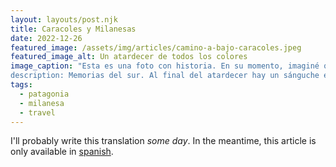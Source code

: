 ```yaml
---
layout: layouts/post.njk
title: Caracoles y Milanesas
date: 2022-12-26
featured_image: /assets/img/articles/camino-a-bajo-caracoles.jpeg
featured_image_alt: Un atardecer de todos los colores
image_caption: "Esta es una foto con historia. En su momento, imaginé que sería parte de una serie. Múltiples fotos de momentos que llevan una historia detrás. Pero debo admitirme a mi mismo que solo habrá esta foto con esta historia. Fue tomada por @sergio2146 y es el único registro del atardecer más espectacular que he vivido.
description: Memorias del sur. Al final del atardecer hay un sánguche esperando."
tags:
  - patagonia
  - milanesa
  - travel
---
```


I'll probably write this translation _some day_. In the meantime, this article is only available in [spanish](/es/posts/caracoles-y-milanesas/).

